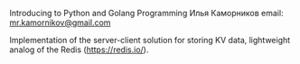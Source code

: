 Introducing to Python and Golang Programming
Илья Каморников
email: mr.kamornikov@gmail.com

Implementation of the server-client solution for storing KV data, lightweight analog of the Redis (https://redis.io/).
